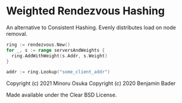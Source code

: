 # Weighted Rendezvous Hashing

An alternative to Consistent Hashing.  Evenly distributes load on node removal.

```go
ring := rendezvous.New()
for _, s := range serversAndWeights {
  ring.AddWithWeight(s.Addr, s.Weight)
}

addr := ring.Lookup("some_client_addr")
```

Copyright (c) 2021 Minoru Osuka
Copyright (c) 2020 Benjamin Bader

Made available under the Clear BSD License.
